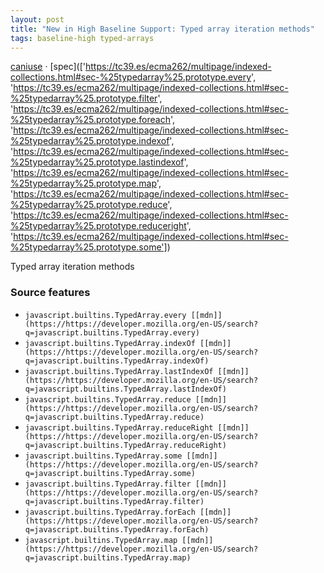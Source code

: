 ```yaml
---
layout: post
title: "New in High Baseline Support: Typed array iteration methods"
tags: baseline-high typed-arrays
---
```


[caniuse](https://caniuse.com/?search=typed-array-iteration-methods) · [spec](['https://tc39.es/ecma262/multipage/indexed-collections.html#sec-%25typedarray%25.prototype.every', 'https://tc39.es/ecma262/multipage/indexed-collections.html#sec-%25typedarray%25.prototype.filter', 'https://tc39.es/ecma262/multipage/indexed-collections.html#sec-%25typedarray%25.prototype.foreach', 'https://tc39.es/ecma262/multipage/indexed-collections.html#sec-%25typedarray%25.prototype.indexof', 'https://tc39.es/ecma262/multipage/indexed-collections.html#sec-%25typedarray%25.prototype.lastindexof', 'https://tc39.es/ecma262/multipage/indexed-collections.html#sec-%25typedarray%25.prototype.map', 'https://tc39.es/ecma262/multipage/indexed-collections.html#sec-%25typedarray%25.prototype.reduce', 'https://tc39.es/ecma262/multipage/indexed-collections.html#sec-%25typedarray%25.prototype.reduceright', 'https://tc39.es/ecma262/multipage/indexed-collections.html#sec-%25typedarray%25.prototype.some'])

Typed array iteration methods

### Source features

- ``javascript.builtins.TypedArray.every [[mdn]](https://https://developer.mozilla.org/en-US/search?q=javascript.builtins.TypedArray.every)``
- ``javascript.builtins.TypedArray.indexOf [[mdn]](https://https://developer.mozilla.org/en-US/search?q=javascript.builtins.TypedArray.indexOf)``
- ``javascript.builtins.TypedArray.lastIndexOf [[mdn]](https://https://developer.mozilla.org/en-US/search?q=javascript.builtins.TypedArray.lastIndexOf)``
- ``javascript.builtins.TypedArray.reduce [[mdn]](https://https://developer.mozilla.org/en-US/search?q=javascript.builtins.TypedArray.reduce)``
- ``javascript.builtins.TypedArray.reduceRight [[mdn]](https://https://developer.mozilla.org/en-US/search?q=javascript.builtins.TypedArray.reduceRight)``
- ``javascript.builtins.TypedArray.some [[mdn]](https://https://developer.mozilla.org/en-US/search?q=javascript.builtins.TypedArray.some)``
- ``javascript.builtins.TypedArray.filter [[mdn]](https://https://developer.mozilla.org/en-US/search?q=javascript.builtins.TypedArray.filter)``
- ``javascript.builtins.TypedArray.forEach [[mdn]](https://https://developer.mozilla.org/en-US/search?q=javascript.builtins.TypedArray.forEach)``
- ``javascript.builtins.TypedArray.map [[mdn]](https://https://developer.mozilla.org/en-US/search?q=javascript.builtins.TypedArray.map)``
